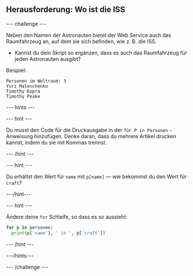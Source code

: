 ## Herausforderung: Wo ist die ISS

\--- challenge \---

Neben den Namen der Astronauten bietet der Web Service auch das Raumfahrzeug an, auf dem sie sich befinden, wie z. B. die ISS.

+ Kannst du dein Skript so ergänzen, dass es auch das Raumfahrzeug für jeden Astronauten ausgibt? 

Beispiel:

    Personen im Weltraum: 3
    Yuri Malenchenko
    Timothy Kopra
    Timothy Peake
    

\--- hints \---

\--- hint \---

Du musst den Code für die Druckausgabe in der `für P in Personen` - Anweisung hinzufügen. Denke daran, dass du mehrere Artikel drucken kannst, indem du sie mit Kommas trennst.

\--- /hint \---

\--- hint \---

Du erhältst den Wert für `name` mit `p[name]` — wie bekommst du den Wert für `craft`?

\---/hint\---

\--- hint \---

Ändere deine `for` Schleife, so dass es so aussieht:

```python
for p in personen:
  print(p['name'], ' in ', p['craft'])
```

\--- /hint \---

\---/hints\---

\--- /challenge \---
